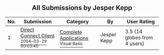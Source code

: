 ﻿<div align="center">

## All Submissions by Jesper Kepp

</div>

No.  | Submission | Category | By   | User Rating
---- | ---------- | -------- | ---- | -----------
1 | [Direct Connect Client<br /><sup>2004-03-29 00:03:40</sup>](https://github.com/Planet-Source-Code/jesper-kepp-direct-connect-client__1-52956) | [Complete Applications<br /><sup>Visual Basic</sup>](../ByCategory/complete-applications__1-27.md) | Jesper Kepp | 3.5 (14 globes from 4 users)
